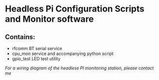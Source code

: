 # Headless Pi Configuration Scripts and Monitor software #

## Contains: ##

- rfcomm BT serial service
- cpu_mon service and accompanying python script
- gpio_test LED test utility

*For a wiring diagram of the headless PI monitoring station, please contact me*

